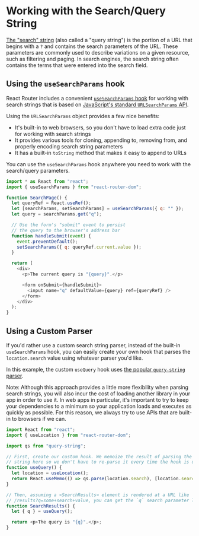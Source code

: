 # Working with the Search/Query String

[The "search"
string](https://developer.mozilla.org/en-US/docs/Web/API/URL/search) (also
called a "query string") is the portion of a URL that begins with a `?` and
contains the search parameters of the URL. These parameters are commonly used to
describe variations on a given resource, such as filtering and paging. In search
engines, the search string often contains the terms that were entered into the
search field.

## Using the `useSearchParams` hook

React Router includes a convenient [`useSearchParams` hook](#TODO) for working
with search strings that is based on [JavaScript's standard `URLSearchParams`
API](https://developer.mozilla.org/en-US/docs/Web/API/URLSearchParams).

Using the `URLSearchParams` object provides a few nice benefits:

- It's built-in to web browsers, so you don't have to load extra code just for
  working with search strings
- It provides various tools for cloning, appending to, removing from, and
  properly encoding search string parameters
- It has a built-in `toString` method that makes it easy to append to URLs

You can use the `useSearchParams` hook anywhere you need to work with the
search/query parameters.

```js
import * as React from "react";
import { useSearchParams } from "react-router-dom";

function SearchPage() {
  let queryRef = React.useRef();
  let [searchParams, setSearchParams] = useSearchParams({ q: "" });
  let query = searchParams.get("q");

  // Use the form's "submit" event to persist
  // the query to the browser's address bar
  function handleSubmit(event) {
    event.preventDefault();
    setSearchParams({ q: queryRef.current.value });
  }

  return (
    <div>
      <p>The current query is "{query}".</p>

      <form onSubmit={handleSubmit}>
        <input name="q" defaultValue={query} ref={queryRef} />
      </form>
    </div>
  );
}
```

## Using a Custom Parser

If you'd rather use a custom search string parser, instead of the built-in
`useSearchParams` hook, you can easily create your own hook that parses the
`location.search` value using whatever parser you'd like.

In this example, the custom `useQuery` hook uses [the popular `query-string`
parser](https://www.npmjs.com/package/query-string).

Note: Although this approach provides a little more flexibility when parsing
search strings, you will also incur the cost of loading another library in your
app in order to use it. In web apps in particular, it's important to try to keep
your dependencies to a minimum so your application loads and executes as quickly
as possible. For this reason, we always try to use APIs that are built-in to
browsers if we can.

```js
import React from "react";
import { useLocation } from "react-router-dom";

import qs from "query-string";

// First, create our custom hook. We memoize the result of parsing the search
// string here so we don't have to re-parse it every time the hook is used.
function useQuery() {
  let location = useLocation();
  return React.useMemo(() => qs.parse(location.search), [location.search]);
}

// Then, assuming a <SearchResults> element is rendered at a URL like
// /results?q=some+search+value, you can get the `q` search parameter like this:
function SearchResults() {
  let { q } = useQuery();

  return <p>The query is "{q}".</p>;
}
```
